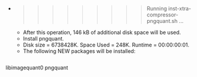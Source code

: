 * >>>>>>>>> Running inst-xtra-compressor-pngquant.sh ...
  * After this operation, 146 kB of additional disk space will be used.
  * Install pngquant.
  * Disk size = 6738428K. Space Used = 248K. Runtime = 00:00:00:01.
  * The following NEW packages will be installed:
  ```bash
libimagequant0 pngquant
  ```
